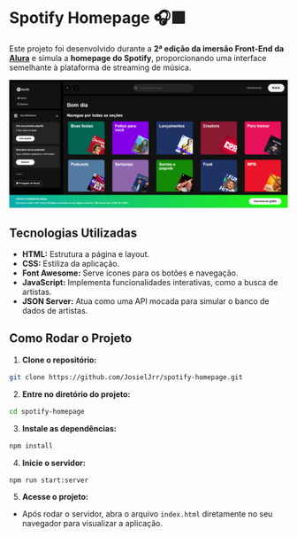 # Spotify Homepage 🎧🟩

Este projeto foi desenvolvido durante a **2ª edição da imersão Front-End da [Alura](https://www.alura.com.br/?srsltid=AfmBOorFKMXxXyiaLOD7mY6jsLzXksRHcAAA5TN4ismZd7wdULvTT3U5)** e simula a **homepage do Spotify**, proporcionando uma interface semelhante à plataforma de streaming de música.

<div align="center">
  <img src="./src/assets/spotify-homepage-img.png" alt="Interface da Aplicação" width=1100px>
</div>

## Tecnologias Utilizadas

- **HTML:** Estrutura a página e layout.
- **CSS:** Estiliza da aplicação.
- **Font Awesome:** Serve ícones para os botões e navegação.
- **JavaScript:** Implementa funcionalidades interativas, como a busca de artistas.
- **JSON Server:** Atua como uma API mocada para simular o banco de dados de artistas.

## Como Rodar o Projeto

1. **Clone o repositório:**

```bash
git clone https://github.com/JosielJrr/spotify-homepage.git
```

2. **Entre no diretório do projeto:**

```bash
cd spotify-homepage
```

3. **Instale as dependências:**

```bash
npm install
```

4. **Inicie o servidor:**

```bash
npm run start:server
```

5. **Acesse o projeto:**
- Após rodar o servidor, abra o arquivo `index.html` diretamente no seu navegador para visualizar a aplicação.
